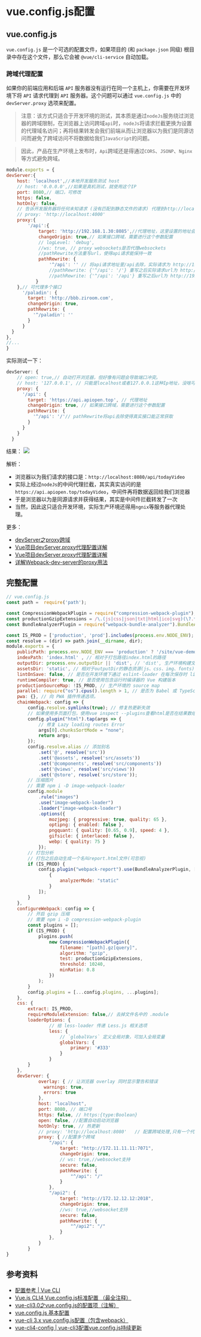 # vue.config.js配置
## vue.config.js
`vue.config.js` 是一个可选的配置文件，如果项目的 (和 `package.json` 同级) 根目录中存在这个文件，那么它会被 `@vue/cli-service` 自动加载。
### 跨域代理配置
如果你的前端应用和后端 `API` 服务器没有运行在同一个主机上，你需要在开发环境下将 `API` 请求代理到 `API` 服务器。这个问题可以通过 `vue.config.js` 中的 `devServer.proxy` 选项来配置。
> 注意：该方式只适合于开发环境的测试，其本质是通过`nodeJs`服务绕过浏览器的跨域限制，在浏览器上访问跨域`api`时，`nodeJs`将请求拦截更换为设置的代理域名访问；再将结果转发会我们前端从而让浏览器以为我们是同源访问而避免了跨域访问不将数据给我们`JavaScript`的问题。

> 因此，产品在生产环境上发布时，`Api`跨域还是得通过`CORS`、`JSONP`、`Nginx`等方式避免跨域。
```js
module.exports = {   
devServer:{
    host: 'localhost',//本地开发服务测试 host
    // host: '0.0.0.0',//如果是真机测试，就使用这个IP
    port: 8080,// 端口，可修改
    https: false,
    hotOnly: false,
    // 告诉开发服务器将任何未知请求 (没有匹配到静态文件的请求) 代理到http://localhost:4000
    // proxy: 'http://localhost:4000'
    proxy:{
        '/api':{
            target: 'http://192.168.1.30:8085',//代理地址，这里设置的地址会代替我们api请求的baseURL
            changeOrigin: true,// 如果接口跨域，需要进行这个参数配置
            // logLevel: 'debug',
            //ws: true, // proxy websockets是否代理websockets
            //pathRewrite方法重写url，使得api请求能保持一致
            pathRewrite: {
                '^/api': '' // 将api请求地址里/api去除，实际请求为 http://192.168.1.30:8085/xxxx
                //pathRewrite: {'^/api': '/'} 重写之后实际请求url为 http://192.168.1.16:8085/xxxx，也就是将api这个去除了
                //pathRewrite: {'^/api': '/api'} 重写之后url为 http://192.168.1.16:8085/api/xxxx
           }
    },// 可代理多个接口
      '/paladin': {
        target: 'http://bbb.ziroom.com',
        changeOrigin: true,
        pathRewrite: {
          '^/paladin': ''
        }
      }
  }
},
//...
}
```
实际测试一下：
```js
devServer: {
    // open: true,// 自动打开浏览器，但好像有问题会导致端口冲突。
    // host: '127.0.0.1', // 只能是localhost或者127.0.0.1这种Ip地址，没啥可改的
    proxy: {
      '/api': {
        target: 'https://api.apiopen.top', // 代理地址
        changeOrigin: true, // 如果接口跨域，需要进行这个参数配置
        pathRewrite: {
          '^/api': '/'// pathRewrite将api去除使得真实接口能正常获取
        }
      }
    }
  }
```
结果：
![](https://gitee.com/huanshenga/myimg/raw/master/PicGo/20200722144959.png)

解析：
* 浏览器以为我们请求的接口是：`http://localhost:8080/api/todayVideo`
* 实际上经过`nodeJs`的中间代理拦截，其实真实访问的是`https://api.apiopen.top/todayVideo`，中间件再将数据返回给我们浏览器
* 于是浏览器以为是同源请求并获得结果，其实是中间件拦截转发了一次
* 当然，因此这只适合开发环境，实际生产环境还得用`ngnix`等服务器代理处理。

更多：  
* [devServer之proxy跨域](https://blog.csdn.net/mobile18611667978/article/details/100545882)
* [Vue项目devServer.proxy代理配置详解](https://www.jianshu.com/p/8493282fe232)
* [Vue项目devServer.proxy代理配置详解](https://www.jianshu.com/p/8493282fe232)
* [详解Webpack-dev-server的proxy用法](https://www.jb51.net/article/147081.htm)
## 完整配置
```js
// vue.config.js
const path =  require('path');

const CompressionWebpackPlugin = require("compression-webpack-plugin"); // 开启gzip压缩， 按需引用
const productionGzipExtensions = /\.(js|css|json|txt|html|ico|svg)(\?.*)?$/i; // 开启gzip压缩， 按需写入
const BundleAnalyzerPlugin = require("webpack-bundle-analyzer").BundleAnalyzerPlugin; // 打包分析

const IS_PROD = ['production', 'prod'].includes(process.env.NODE_ENV);
const resolve = (dir) => path.join(__dirname, dir);
module.exports = {
    publicPath: process.env.NODE_ENV === 'production' ? '/site/vue-demo/' : '/',  // 公共路径
    indexPath: 'index.html' , // 相对于打包路径index.html的路径
    outputDir: process.env.outputDir || 'dist', // 'dist', 生产环境构建文件的目录
    assetsDir: 'static', // 相对于outputDir的静态资源(js、css、img、fonts)目录
    lintOnSave: false, // 是否在开发环境下通过 eslint-loader 在每次保存时 lint 代码
    runtimeCompiler: true, // 是否使用包含运行时编译器的 Vue 构建版本
    productionSourceMap: !IS_PROD, // 生产环境的 source map
    parallel: require("os").cpus().length > 1, // 是否为 Babel 或 TypeScript 使用 thread-loader。该选项在系统的 CPU 有多于一个内核时自动启用，仅作用于生产构建。
    pwa: {}, // 向 PWA 插件传递选项。
    chainWebpack: config => {
        config.resolve.symlinks(true); // 修复热更新失效
        // 如果使用多页面打包，使用vue inspect --plugins查看html是否在结果数组中
        config.plugin("html").tap(args => {
            // 修复 Lazy loading routes Error
            args[0].chunksSortMode = "none";
            return args;
        });
        config.resolve.alias // 添加别名
            .set('@', resolve('src'))
            .set('@assets', resolve('src/assets'))
            .set('@components', resolve('src/components'))
            .set('@views', resolve('src/views'))
            .set('@store', resolve('src/store'));
        // 压缩图片
        // 需要 npm i -D image-webpack-loader
        config.module
            .rule("images")
            .use("image-webpack-loader")
            .loader("image-webpack-loader")
            .options({
                mozjpeg: { progressive: true, quality: 65 },
                optipng: { enabled: false },
                pngquant: { quality: [0.65, 0.9], speed: 4 },
                gifsicle: { interlaced: false },
                webp: { quality: 75 }
            });
        // 打包分析
        // 打包之后自动生成一个名叫report.html文件(可忽视)
        if (IS_PROD) {
            config.plugin("webpack-report").use(BundleAnalyzerPlugin, [
                {
                    analyzerMode: "static"
                }
            ]);
        }
    },
    configureWebpack: config => {
        // 开启 gzip 压缩
        // 需要 npm i -D compression-webpack-plugin
        const plugins = [];
        if (IS_PROD) {
            plugins.push(
                new CompressionWebpackPlugin({
                    filename: "[path].gz[query]",
                    algorithm: "gzip",
                    test: productionGzipExtensions,
                    threshold: 10240,
                    minRatio: 0.8
                })
            );
        }
        config.plugins = [...config.plugins, ...plugins];
    },
    css: {
        extract: IS_PROD,
        requireModuleExtension: false,// 去掉文件名中的 .module
        loaderOptions: {
                // 给 less-loader 传递 Less.js 相关选项
                less: {
                    // `globalVars` 定义全局对象，可加入全局变量
                    globalVars: {
                        primary: '#333'
                    }
                }
        }
    },
    devServer: {
            overlay: { // 让浏览器 overlay 同时显示警告和错误
              warnings: true,
              errors: true
            },
            host: "localhost",
            port: 8080, // 端口号
            https: false, // https:{type:Boolean}
            open: false, //配置自动启动浏览器
            hotOnly: true, // 热更新
            // proxy: 'http://localhost:8080'   // 配置跨域处理,只有一个代理
            proxy: { //配置多个跨域
                "/api": {
                    target: "http://172.11.11.11:7071",
                    changeOrigin: true,
                    // ws: true,//websocket支持
                    secure: false,
                    pathRewrite: {
                        "^/api": "/"
                    }
                },
                "/api2": {
                    target: "http://172.12.12.12:2018",
                    changeOrigin: true,
                    //ws: true,//websocket支持
                    secure: false,
                    pathRewrite: {
                        "^/api2": "/"
                    }
                },
            }
        }
}
```
## 参考资料
* [配置参考 | Vue CLI](https://cli.vuejs.org/zh/config/#devserver-proxy)
* [Vue.js CLI4 Vue.config.js标准配置 （最全注释）](https://juejin.im/post/5e944010f265da47aa3f68db)
* [vue-cli3.0之vue.config.js的配置项（注解）](https://juejin.im/post/5c6529376fb9a049e3089cea)
* [vue.config.js 基本配置](https://juejin.im/post/5c77d0b9e51d455fb110c394)
* [vue-cli 3.x vue.config.js配置（包含webpack）](https://juejin.im/post/5d42a693f265da03ce39b76f)
* [vue-cli4-config | vue-cli3配置vue.config.js持续更新](https://staven630.github.io/vue-cli4-config/)